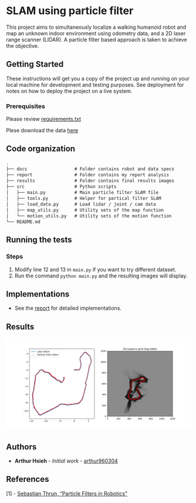 # SLAM using particle filter

This project aims to simultaneously localize a walking humanoid robot and map an unknown indoor environment using odometry data, and a 2D laser range scanner (LIDAR). A particle filter based approach is taken to achieve the objective.


## Getting Started

These instructions will get you a copy of the project up and running on your local machine for development and testing purposes. See deployment for notes on how to deploy the project on a live system.

### Prerequisites

Please review [requirements.txt](https://github.com/arthur960304/particle-filter-slam/blob/master/requirements.txt)

Plese download the data [here](https://drive.google.com/open?id=1PUzvEAHeKWmQZWc_OfblInhtIls8wK6b)

## Code organization

    .
    ├── docs                  # Folder contains robot and data specs
    ├── report                # Folder contains my report analysis
    ├── results               # Folder contains final results images
    ├── src                   # Python scripts
    │   ├── main.py           # Main particle filter SLAM file
    │   ├── tools.py          # Helper for partical filter SLAM
    │   ├── load_data.py	  # Load lidar / joint / cam data
    │   ├── map_utils.py	  # Utility sets of the map function
    │   └── motion_utils.py	  # Utility sets of the motion function
    └── README.md

## Running the tests

### Steps

1. Modify line 12 and 13 in `main.py` if you want to try different dataset.
2. Run the command `python main.py` and the resulting images will display.

## Implementations

* See the [report](https://github.com/arthur960304/particle-filter-slam/blob/master/report/report.pdf) for detailed implementations.

## Results
![Data 4](https://github.com/arthur960304/particle-filter-slam/blob/master/results/data4.png)


## Authors

* **Arthur Hsieh** - *Initial work* - [arthur960304](https://github.com/arthur960304)

## References
[1] - [Sebastian Thrun, “Particle Filters in Robotics"](http://robots.stanford.edu/papers/thrun.pf-in-robotics-uai02.pdf)
